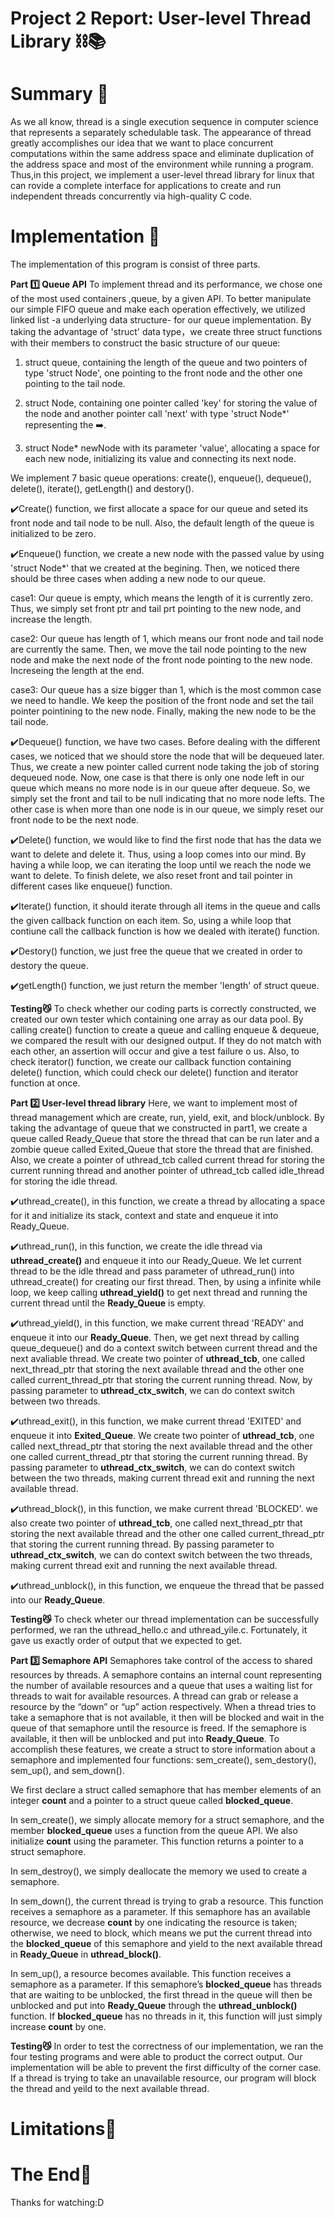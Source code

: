 # Project 2 Report: User-level Thread Library ⛓📚 

# Summary 🌟
As we all know, thread is a single execution sequence in computer science that
represents a separately schedulable task. The appearance of thread greatly
accomplishes our idea that we want to place concurrent computations within the
same address space and eliminate duplication of the address space and most of
the environment while running a program. Thus,in this project, we implement a
user-level thread library for linux that can rovide a complete interface for
applications to create and run independent threads concurrently via high-quality
C code.

# Implementation 🌟
The implementation of this program is consist of three parts.

**Part 1️⃣ Queue API**
To implement thread and its performance, we chose one of the most used
containers ,queue, by a given API. To better manipulate our simple FIFO queue
and make each operation effectively, we utilized linked list -a underlying data
structure- for our queue implementation. By taking the advantage of 'struct'
data type，we create three struct functions with their members to construct the
basic structure of our queue:

1. struct queue, containing the length of the queue and two pointers of type
'struct Node', one pointing to the front node and the other one pointing to the
tail node.

2. struct Node, containing one pointer called 'key' for storing the value of the
node and another pointer call 'next' with type 'struct Node*' representing the
➡️.

3. struct Node* newNode with its parameter 'value', allocating a space for each
new node, initializing its value and connecting its next node.

We implement 7 basic queue operations: create(), enqueue(), dequeue(), delete(),
iterate(), getLength() and destory().

✔️Create() function, we first allocate a space for our queue and seted its front
node and tail node to be null. Also, the default length of the queue is
initialized to be zero. 

✔️Enqueue() function, we create a new node with the passed value by using
'struct Node*' that we created at the begining. Then, we noticed there should be
three cases when adding a new node to our queue. 

   case1:   Our queue is empty, which means the length of it is currently zero.
            Thus, we simply set front ptr and tail prt pointing to the new node,
            and increase the length.

   case2:   Our queue has length of 1, which means our front node and tail node
            are currently the same. Then, we move the tail node pointing to the
            new node and make the next node of the front node pointing to the
            new node. Increseing the length at the end.

   case3:   Our queue has a size bigger than 1, which is the most common case we
            need to handle. We keep the position of the front node and set the
            tail pointer pointining to the new node. Finally, making the new
            node to be the tail node.
      
✔️Dequeue() function, we have two cases. Before dealing with the different
cases, we noticed that we should store the node that will be dequeued later.
Thus, we create a new pointer called current node taking the job of storing
dequeued node. Now, one case is that there is only one node left in our queue
which means no more node is in our queue after dequeue. So, we simply set the
front and tail to be null indicating that no more node lefts. The other case is
when more than one node is in our queue, we simply reset our front node to be
the next node. 

✔️Delete() function, we would like to find the first node that has the data we
want to delete and delete it. Thus, using a loop comes into our mind. By having
a while loop, we can iterating the loop until we reach the node we want to
delete. To finish delete, we also reset front and tail pointer in different
cases like enqueue() function.

✔️Iterate() function, it should iterate through all items in the queue and calls
the given callback function on each item. So, using a while loop that contiune
call the callback function is how we dealed with iterate() function.

✔️Destory() function, we just free the queue that we created in order to destory
the queue. 

✔️getLength() function, we just return the member 'length' of struct queue.

**Testing😼**
To check whether our coding parts is correctly constructed, we created our own
tester which containing one array as our data pool. By calling create() function
to create a queue and calling enqueue & dequeue, we compared the result with our
designed output. If they do not match with each other, an assertion will occur
and give a test failure o us. Also, to check iterator() function, we create our
callback function containing delete() function, which could check our delete()
function and iterator function at once. 

**Part 2️⃣ User-level thread library** 
Here, we want to implement most of thread management which are create, run,
yield, exit, and block/unblock. By taking the advantage of queue that we
constructed in part1, we create a queue called Ready_Queue that store the thread
that can be run later and a zombie queue called Exited_Queue that store the
thread that are finished. Also, we create a pointer of uthread_tcb called
current thread for storing the current running thread and another pointer of
uthread_tcb called idle_thread for storing the idle thread. 

✔️uthread_create(), in this function, we create a thread by allocating a space
for it and initialize its stack, context and state and enqueue it into
Ready_Queue. 

✔️uthread_run(), in this function, we create the idle thread via
**uthread_create()** and enqueue it into our Ready_Queue. We let current thread
to be the idle thread and pass parameter of uthread_run() into uthread_create()
for creating our first thread. Then, by using a infinite while loop, we keep
calling **uthread_yield()** to get next thread and running the current thread
until the **Ready_Queue** is empty.

✔️uthread_yield(), in this function, we make current thread 'READY' and enqueue
it into our **Ready_Queue**. Then, we get next thread by calling queue_dequeue()
and do a context switch between current thread and the next avaliable thread. We
create two pointer of **uthread_tcb**, one called next_thread_ptr that storing
the next available thread and the other one called current_thread_ptr that
storing the current running thread. Now, by passing parameter to
**uthread_ctx_switch**, we can do context switch between two threads.

✔️uthread_exit(), in this function, we make current thread 'EXITED' and enqueue
it into **Exited_Queue**. We create two pointer of **uthread_tcb**, one called
next_thread_ptr that storing the next available thread and the other one called
current_thread_ptr that storing the current running thread. By passing parameter
to **uthread_ctx_switch**, we can do context switch between the two threads,
making current thread exit and running the next available thread.

✔️uthread_block(), in this function,  we make current thread 'BLOCKED'. we also
create two pointer of **uthread_tcb**, one called next_thread_ptr that storing
the next available thread and the other one called current_thread_ptr that
storing the current running thread. By passing parameter to
**uthread_ctx_switch**, we can do context switch between the two threads, making
current thread exit and running the next available thread.

✔️uthread_unblock(), in this function, we enqueue the thread that be passed into
our **Ready_Queue**. 

**Testing😼** 
To check wheter our thread implementation can be successfully performed, we ran
the uthread_hello.c and uthread_yile.c. Fortunately, it gave us exactly order of
output that we expected to get. 

**Part 3️⃣ Semaphore API** 
Semaphores take control of the access to shared resources by threads. A
semaphore contains an internal count representing the number of available
resources and a queue that uses a waiting list for threads to wait for available
resources. A thread can grab or release a resource by the “down” or  “up” action
respectively. When a thread tries to take a semaphore that is not available, it
then will be blocked and wait in the queue of that semaphore until the resource
is freed. If the semaphore is available, it then will be unblocked and put into
**Ready_Queue**. To accomplish these features, we create a struct to store
information about a semaphore and implemented four functions: sem_create(),
sem_destory(), sem_up(), and sem_down().

We first declare a struct called semaphore that has member elements of an
integer **count** and a pointer to a struct queue called **blocked_queue**.

In sem_create(), we simply allocate memory for a struct semaphore, and the
member **blocked_queue** uses a function from the queue API. We also initialize
**count** using the parameter. This function returns a pointer to a struct
semaphore.

In sem_destroy(), we simply deallocate the memory we used to create a semaphore.

In sem_down(), the current thread is trying to grab a resource. This function
receives a semaphore as a parameter. If this semaphore has an available
resource, we decrease **count** by one indicating the resource is taken;
otherwise, we need to block, which means we put the current thread into the
**blocked_queue** of this semaphore and yield to the next available thread in
**Ready_Queue** in **uthread_block()**.

In sem_up(), a resource becomes available. This function receives a semaphore as
a parameter. If this semaphore’s **blocked_queue** has threads that are waiting
to be unblocked, the first thread in the queue will then be unblocked and put
into **Ready_Queue** through the **uthread_unblock()** function. If
**blocked_queue** has no threads in it, this function will just simply increase
**count** by one.

**Testing😼** 
In order to test the correctness of our implementation, we ran the four testing
programs and were able to product the correct output. Our implementation will be
able to prevent the first difficulty of the corner case. If a thread is trying
to take an unavailable resource, our program will block the thread and yeild to
the next available thread.

# Limitations🌟
   
# The End🌟
Thanks for watching:D

                                 
